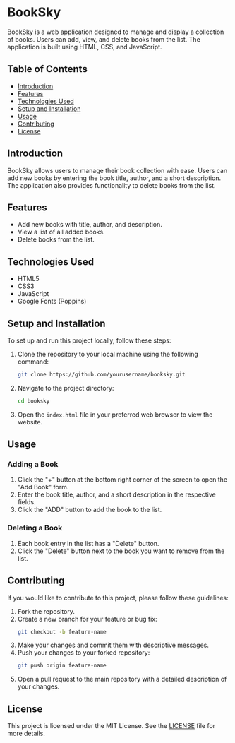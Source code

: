 # BookSky

BookSky is a web application designed to manage and display a collection of books. Users can add, view, and delete books from the list. The application is built using HTML, CSS, and JavaScript.

## Table of Contents

- [Introduction](#introduction)
- [Features](#features)
- [Technologies Used](#technologies-used)
- [Setup and Installation](#setup-and-installation)
- [Usage](#usage)
- [Contributing](#contributing)
- [License](#license)

## Introduction

BookSky allows users to manage their book collection with ease. Users can add new books by entering the book title, author, and a short description. The application also provides functionality to delete books from the list.

## Features

- Add new books with title, author, and description.
- View a list of all added books.
- Delete books from the list.

## Technologies Used

- HTML5
- CSS3
- JavaScript
- Google Fonts (Poppins)

## Setup and Installation

To set up and run this project locally, follow these steps:

1. Clone the repository to your local machine using the following command:
    ```sh
    git clone https://github.com/yourusername/booksky.git
    ```

2. Navigate to the project directory:
    ```sh
    cd booksky
    ```

3. Open the `index.html` file in your preferred web browser to view the website.

## Usage

### Adding a Book

1. Click the "+" button at the bottom right corner of the screen to open the "Add Book" form.
2. Enter the book title, author, and a short description in the respective fields.
3. Click the "ADD" button to add the book to the list.

### Deleting a Book

1. Each book entry in the list has a "Delete" button.
2. Click the "Delete" button next to the book you want to remove from the list.

## Contributing

If you would like to contribute to this project, please follow these guidelines:

1. Fork the repository.
2. Create a new branch for your feature or bug fix:
    ```sh
    git checkout -b feature-name
    ```
3. Make your changes and commit them with descriptive messages.
4. Push your changes to your forked repository:
    ```sh
    git push origin feature-name
    ```
5. Open a pull request to the main repository with a detailed description of your changes.

## License

This project is licensed under the MIT License. See the [LICENSE](LICENSE) file for more details.
